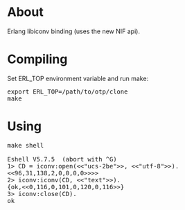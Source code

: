 About
=====

Erlang libiconv binding (uses the new NIF api).

Compiling
=========

Set ERL_TOP environment variable and run make:

<pre>
export ERL_TOP=/path/to/otp/clone
make
</pre>

Using
=====

<pre>
make shell

Eshell V5.7.5  (abort with ^G)
1> CD = iconv:open(&lt;&lt;"ucs-2be"&gt;&gt;, &lt;&lt;"utf-8"&gt;&gt;).
&lt;&lt;96,31,138,2,0,0,0,0&gt;&gt;>>
2> iconv:iconv(CD, &lt;&lt;"text"&gt;&gt;).
{ok,&lt;&lt;0,116,0,101,0,120,0,116&gt;&gt;}
3> iconv:close(CD).
ok
</pre>
